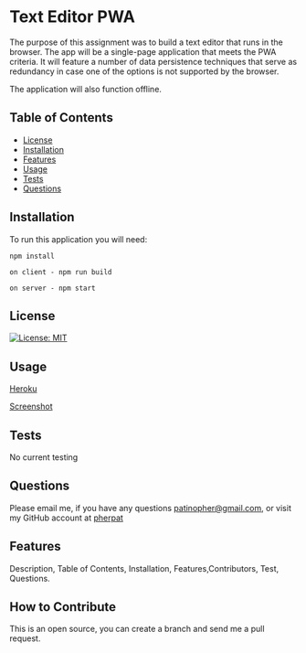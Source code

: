 # Text Editor PWA

The purpose of this assignment was to build a text editor that runs in the browser. The app will be a single-page application that meets the PWA criteria. It will feature a number of data persistence techniques that serve as redundancy in case one of the options is not supported by the browser. 

The application will also function offline.

 ## Table of Contents

 - [License](#license)
 - [Installation](#installation)
 - [Features](#features)
 - [Usage](#usage)
 - [Tests](#tests)
 - [Questions](#questions)

 ## Installation

To run this application you will need: 
````
npm install
````
````
on client - npm run build
````
````
on server - npm start 
````

## License

  [![License: MIT](https://img.shields.io/badge/License-MIT-yellow.svg)](https://opensource.org/licenses/MIT)

## Usage
 [Heroku](https://heroku.com)

[Screenshot](https://.com)

## Tests
No current testing 

## Questions
 Please email me, if you have any questions
patinopher@gmail.com, or visit my GitHub account at
[pherpat](https://github.com/pherpat)

## Features

 Description, Table of Contents, Installation, Features,Contributors, Test, Questions.

## How to Contribute

 This is an open source, you can create a branch and send me a pull request.

